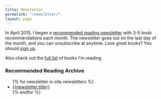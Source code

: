 ```yaml
---
title: Newsletter
permalink: "/newsletter/"
layout: page
---
```


In April 2015, I began a [recommended reading newsletter](http://www.tinyletter.com/kyletress) with 3-5 book recommendations each month. The newsletter goes out on the last day of the month, and you can unsubscribe at anytime. Love great books? You should [sign up]( http://www.tinyletter.com/kyletress).

Also check out the [full list](/reading) of books I'm reading.

### Recommended Reading Archive

<ul>
  {% for newsletter in site.newsletters %}
  <li><a href="{{newsletter.url}}">{{newsletter.title}}</a></li>
  {% endfor %}
</ul>

